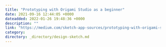 ```yaml
---
title: "Prototyping with Origami Studio as a beginner"
date: 2021-09-16 12:44:05 +0000
dateadded: 2022-01-26 19:48:36 +0000
description: ""
link: "https://medium.com/sketch-app-sources/prototyping-with-origami-studio-as-a-beginner-d479730e04c0?source=rss----d23119b14977---4"
category:
directory: _directory/design-sketch.md
---
```

